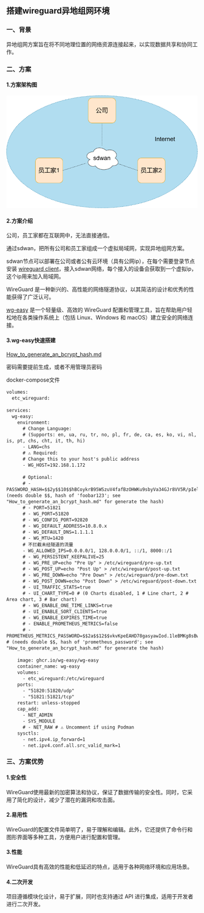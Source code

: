 ## 搭建wireguard异地组网环境

### 一、背景

 异地组网方案旨在将不同地理位置的网络资源连接起来，以实现数据共享和协同工作。 


### 二、方案

#### 1.方案架构图

![](./images/k1.png)



#### 2.方案介绍

公司，员工家都在互联网中，无法直接通信。

通过sdwan，把所有公司和员工家组成一个虚拟局域网，实现异地组网方案。

sdwan节点可以部署在公司或者公有云环境（具有公网ip），在每个需要登录节点安装 [wireguard client](https://www.wireguard.com/install/)，接入sdwan网络，每个接入的设备会获取到一个虚拟ip，这个ip用来加入局域网。

WireGuard 是一种新兴的、高性能的网络隧道协议，以其简洁的设计和优秀的性能获得了广泛认可。 

[wg-easy](https://github.com/wg-easy/wg-easy) 是一个轻量级、高效的 WireGuard 配置和管理工具，旨在帮助用户轻松地在各类操作系统上（包括 Linux、Windows 和 macOS）建立安全的网络连接。 

#### 3.wg-easy快速搭建

[How_to_generate_an_bcrypt_hash.md](https://github.com/wg-easy/wg-easy/blob/master/How_to_generate_an_bcrypt_hash.md)

密码需要提前生成，或者不用管理员密码

docker-compose文件

```shell
volumes:
  etc_wireguard:

services:
  wg-easy:
    environment:
      # Change Language:
      # (Supports: en, ua, ru, tr, no, pl, fr, de, ca, es, ko, vi, nl, is, pt, chs, cht, it, th, hi)
      - LANG=chs
      # ⚠️ Required:
      # Change this to your host's public address
      - WG_HOST=192.168.1.172

      # Optional:
      # - PASSWORD_HASH=$$2y$$10$$hBCoykrB95WSzuV4fafBzOHWKu9sbyVa34GJr8VV5R/pIelfEMYyG (needs double $$, hash of 'foobar123'; see "How_to_generate_an_bcrypt_hash.md" for generate the hash)
      # - PORT=51821
      # - WG_PORT=51820
      # - WG_CONFIG_PORT=92820
      # - WG_DEFAULT_ADDRESS=10.8.0.x
      # - WG_DEFAULT_DNS=1.1.1.1
      # - WG_MTU=1420
      # 不拦截未经隧道的流量
      - WG_ALLOWED_IPS=0.0.0.0/1, 128.0.0.0/1, ::/1, 8000::/1
      # - WG_PERSISTENT_KEEPALIVE=25
      # - WG_PRE_UP=echo "Pre Up" > /etc/wireguard/pre-up.txt
      # - WG_POST_UP=echo "Post Up" > /etc/wireguard/post-up.txt
      # - WG_PRE_DOWN=echo "Pre Down" > /etc/wireguard/pre-down.txt
      # - WG_POST_DOWN=echo "Post Down" > /etc/wireguard/post-down.txt
      # - UI_TRAFFIC_STATS=true
      # - UI_CHART_TYPE=0 # (0 Charts disabled, 1 # Line chart, 2 # Area chart, 3 # Bar chart)
      # - WG_ENABLE_ONE_TIME_LINKS=true
      # - UI_ENABLE_SORT_CLIENTS=true
      # - WG_ENABLE_EXPIRES_TIME=true
      # - ENABLE_PROMETHEUS_METRICS=false
      # - PROMETHEUS_METRICS_PASSWORD=$$2a$$12$$vkvKpeEAHD78gasyawIod.1leBMKg8sBwKW.pQyNsq78bXV3INf2G # (needs double $$, hash of 'prometheus_password'; see "How_to_generate_an_bcrypt_hash.md" for generate the hash)

    image: ghcr.io/wg-easy/wg-easy
    container_name: wg-easy
    volumes:
      - etc_wireguard:/etc/wireguard
    ports:
      - "51820:51820/udp"
      - "51821:51821/tcp"
    restart: unless-stopped
    cap_add:
      - NET_ADMIN
      - SYS_MODULE
      # - NET_RAW # ⚠️ Uncomment if using Podman
    sysctls:
      - net.ipv4.ip_forward=1
      - net.ipv4.conf.all.src_valid_mark=1
```



### 三、方案优势

####  1.安全性

WireGuard使用最新的加密算法和协议，保证了数据传输的安全性。同时，它采用了简化的设计，减少了潜在的漏洞和攻击面。 

####  2.易用性

WireGuard的配置文件简单明了，易于理解和编辑。此外，它还提供了命令行和图形界面等多种工具，方便用户进行配置和管理。 

#### 3.性能

WireGuard具有高效的性能和低延迟的特点，适用于各种网络环境和应用场景。 

#### 4.二次开发

 项目遵循模块化设计，易于扩展，同时也支持通过 API 进行集成，适用于开发者进行二次开发。 
